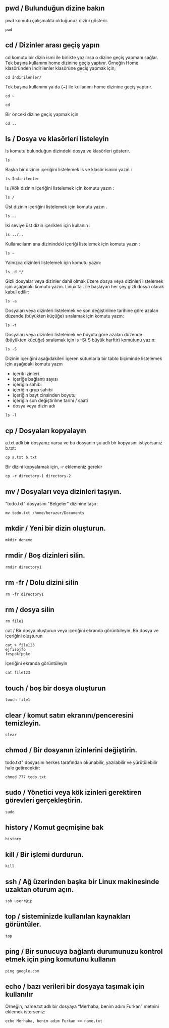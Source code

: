 pwd / Bulunduğun dizine bakın
--

pwd komutu çalışmakta olduğunuz dizini gösterir.
```
pwd
```
cd / Dizinler arası geçiş yapın
--

cd komutu bir dizin ismi ile birlikte yazılırsa o dizine geçiş yapmanı sağlar. Tek başına kullanımı home dizinine geçiş yaptırır. Örneğin Home klasöründen İndirilenler klasörüne geçiş yapmak için;
```
cd İndirilenler/
```
Tek başına kullanımı ya da (~) ile kullanımı home dizinine geçiş yaptırır.
```
cd ~

cd
```
Bir önceki dizine geçiş yapmak için
```
cd ..
```
ls / Dosya ve klasörleri listeleyin
--

ls komutu bulunduğun dizindeki dosya ve klasörleri gösterir.
```
ls
```
Başka bir dizinin içeriğini listelemek ls ve klasör ismini yazın :
```
ls İndirilenler
```
ls /Kök dizinin içeriğini listelemek için komutu yazın :
```
ls /
```
Üst dizinin içeriğini listelemek için komutu yazın .
```
ls ..
```
İki seviye üst dizin içerikleri için kullanın :
```
ls ../..
```
Kullanıcıların ana dizinindeki içeriği listelemek için komutu yazın :
```
ls ~
```
Yalnızca dizinleri listelemek için komutu yazın:
```
ls -d */
```
Gizli dosyalar veya dizinler dahil olmak üzere dosya veya dizinleri listelemek için aşağıdaki komutu yazın. Linux'ta . ile başlayan her şey gizli dosya olarak kabul edilir:
```
ls -a
```
Dosyaları veya dizinleri listelemek ve son değiştirilme tarihine göre azalan düzende (büyükten küçüğe) sıralamak için komutu yazın:
```
ls -t
```
Dosyaları veya dizinleri listelemek ve boyuta göre azalan düzende (büyükten küçüğe) sıralamak için ls -S( S büyük harftir) komutunu yazın:
```
ls -S
```
Dizinin içeriğini aşağıdakileri içeren sütunlarla bir tablo biçiminde listelemek için aşağıdaki komutu yazın

- içerik izinleri
- içeriğe bağlantı sayısı
- içeriğin sahibi
- içeriğin grup sahibi
- içeriğin bayt cinsinden boyutu
- içeriğin son değiştirilme tarihi / saati
- dosya veya dizin adı
```
ls -l
```
cp / Dosyaları kopyalayın
--

a.txt adlı bir dosyanız varsa ve bu dosyanın şu adlı bir kopyasını istiyorsanız b.txt:
```
cp a.txt b.txt
```
Bir dizini kopyalamak için, -r eklemeniz gerekir
```
cp -r directory-1 directory-2
```
mv / Dosyaları veya dizinleri taşıyın.
--

"todo.txt" dosyasını "Belgeler" dizinine taşır:
```
mv todo.txt /home/herazur/Documents
```

mkdir / Yeni bir dizin oluşturun.
--

```
mkdir deneme
```

rmdir / Boş dizinleri silin.
--
```
rmdir directory1
```

rm -fr / Dolu dizini silin
--

```
rm -fr directory1
```

rm / dosya silin
--
```
rm file1
```
cat / Bir dosya oluşturun veya içeriğini ekranda görüntüleyin.
Bir dosya ve içeriğini oluşturun
```
cat > file123
ejfısojfo
fespokfpoke
```
İçeriğini ekranda görüntüleyin
```
cat file123
```
touch / boş bir dosya oluşturun
--
```
touch file1
```
clear / komut satırı ekranını/penceresini temizleyin.
--
```
clear
```
chmod / Bir dosyanın izinlerini değiştirin.
--
todo.txt" dosyasını herkes tarafından okunabilir, yazılabilir ve yürütülebilir hale getirecektir:
```
chmod 777 todo.txt
```

sudo / Yönetici veya kök izinleri gerektiren görevleri gerçekleştirin.
--
```
sudo
```
history / Komut geçmişine bak
--
```
history
```

kill / Bir işlemi durdurun.
--
```
kill
```

ssh / Ağ üzerinden başka bir Linux makinesinde uzaktan oturum açın.
--
```
ssh userr@ip
```
top / sisteminizde kullanılan kaynakları görüntüler.
--
```
top
```

ping / Bir sunucuya bağlantı durumunuzu kontrol etmek için ping komutunu kullanın
--
```
ping google.com
```
echo / bazı verileri bir dosyaya taşımak için kullanılır
--
Örneğin, name.txt adlı bir dosyaya “Merhaba, benim adım Furkan” metnini eklemek isterseniz:
```
echo Merhaba, benim adım Furkan >> name.txt
```
